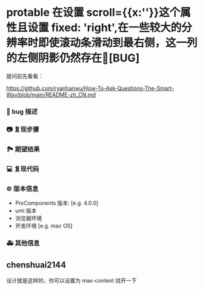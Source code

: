# protable 在设置 scroll={{x:''}}这个属性且设置 fixed: 'right',在一些较大的分辨率时即使滚动条滑动到最右侧，这一列的左侧阴影仍然存在🐛[BUG]

提问前先看看：

https://github.com/ryanhanwu/How-To-Ask-Questions-The-Smart-Way/blob/main/README-zh_CN.md

### 🐛 bug 描述

<!--
protable 在设置 scroll={{x:''}}这个属性且设置 fixed: 'right', 在表格内容比较长使表格有滚动条时，在一些较大的分辨率时即使滚动条滑动到最右侧，这一列的左侧阴影仍然存在，仿佛还可以滚动但是实际上已经滚动到最边缘了，在当前版本官网实列仍看见这一现像
-->

### 📷 复现步骤

<!--
清晰描述复现步骤，让别人也能看到问题，如果可能，尽量提供可执行代码，
如：https://codesandbox.io/ 在此处创建一个 codesandbox，方便我们更快的排查和复现问题
-->

### 🏞 期望结果

<!--
描述你原本期望看到的结果
-->

### 💻 复现代码

<!--
提供可复现的代码，仓库，或线上示例
-->

### © 版本信息

- ProComponents 版本: [e.g. 4.0.0]
- umi 版本
- 浏览器环境
- 开发环境 [e.g. mac OS]

### 🚑 其他信息

<!--
如截图等其他信息可以贴在这里
-->

## chenshuai2144

设计就是这样的，你可以设置为 max-content 绕开一下
